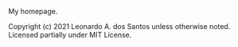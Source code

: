 My homepage.

Copyright (c) 2021 Leonardo A. dos Santos unless otherwise noted. Licensed partially under MIT License.